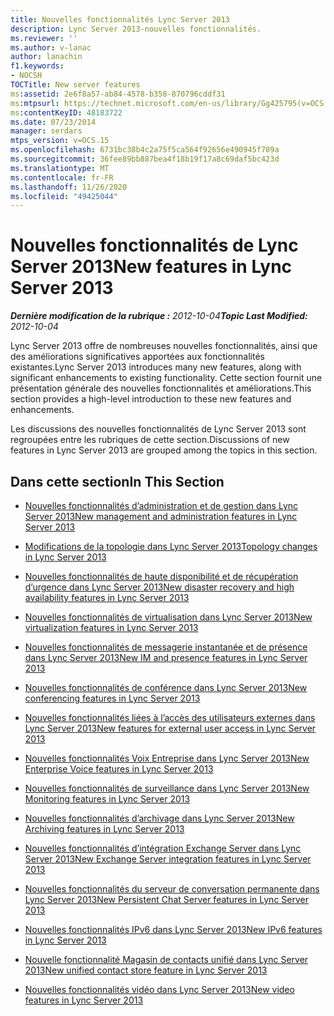 ```yaml
---
title: Nouvelles fonctionnalités Lync Server 2013
description: Lync Server 2013-nouvelles fonctionnalités.
ms.reviewer: ''
ms.author: v-lanac
author: lanachin
f1.keywords:
- NOCSH
TOCTitle: New server features
ms:assetid: 2e6f8a57-ab84-4578-b358-870796cddf31
ms:mtpsurl: https://technet.microsoft.com/en-us/library/Gg425795(v=OCS.15)
ms:contentKeyID: 48183722
ms.date: 07/23/2014
manager: serdars
mtps_version: v=OCS.15
ms.openlocfilehash: 6731bc38b4c2a75f5ca564f92656e490945f709a
ms.sourcegitcommit: 36fee89bb887bea4f18b19f17a8c69daf5bc423d
ms.translationtype: MT
ms.contentlocale: fr-FR
ms.lasthandoff: 11/26/2020
ms.locfileid: "49425044"
---
```

# <a name="new-features-in-lync-server-2013"></a><span data-ttu-id="951fd-103">Nouvelles fonctionnalités de Lync Server 2013</span><span class="sxs-lookup"><span data-stu-id="951fd-103">New features in Lync Server 2013</span></span>

<div data-xmlns="http://www.w3.org/1999/xhtml">

<div class="topic" data-xmlns="http://www.w3.org/1999/xhtml" data-msxsl="urn:schemas-microsoft-com:xslt" data-cs="https://msdn.microsoft.com/">

<div data-asp="https://msdn2.microsoft.com/asp">



</div>

<div id="mainSection">

<div id="mainBody"><span data-ttu-id="951fd-104">

<span> </span></span><span class="sxs-lookup"><span data-stu-id="951fd-104">

<span> </span></span></span>

<span data-ttu-id="951fd-105">_**Dernière modification de la rubrique :** 2012-10-04_</span><span class="sxs-lookup"><span data-stu-id="951fd-105">_**Topic Last Modified:** 2012-10-04_</span></span>

<span data-ttu-id="951fd-106">Lync Server 2013 offre de nombreuses nouvelles fonctionnalités, ainsi que des améliorations significatives apportées aux fonctionnalités existantes.</span><span class="sxs-lookup"><span data-stu-id="951fd-106">Lync Server 2013 introduces many new features, along with significant enhancements to existing functionality.</span></span> <span data-ttu-id="951fd-107">Cette section fournit une présentation générale des nouvelles fonctionnalités et améliorations.</span><span class="sxs-lookup"><span data-stu-id="951fd-107">This section provides a high-level introduction to these new features and enhancements.</span></span>

<span data-ttu-id="951fd-108">Les discussions des nouvelles fonctionnalités de Lync Server 2013 sont regroupées entre les rubriques de cette section.</span><span class="sxs-lookup"><span data-stu-id="951fd-108">Discussions of new features in Lync Server 2013 are grouped among the topics in this section.</span></span>

<div>

## <a name="in-this-section"></a><span data-ttu-id="951fd-109">Dans cette section</span><span class="sxs-lookup"><span data-stu-id="951fd-109">In This Section</span></span>

  - [<span data-ttu-id="951fd-110">Nouvelles fonctionnalités d’administration et de gestion dans Lync Server 2013</span><span class="sxs-lookup"><span data-stu-id="951fd-110">New management and administration features in Lync Server 2013</span></span>](lync-server-2013-new-management-and-administration-features.md)

  - [<span data-ttu-id="951fd-111">Modifications de la topologie dans Lync Server 2013</span><span class="sxs-lookup"><span data-stu-id="951fd-111">Topology changes in Lync Server 2013</span></span>](lync-server-2013-topology-changes.md)

  - [<span data-ttu-id="951fd-112">Nouvelles fonctionnalités de haute disponibilité et de récupération d’urgence dans Lync Server 2013</span><span class="sxs-lookup"><span data-stu-id="951fd-112">New disaster recovery and high availability features in Lync Server 2013</span></span>](lync-server-2013-new-disaster-recovery-and-high-availability-features.md)

  - [<span data-ttu-id="951fd-113">Nouvelles fonctionnalités de virtualisation dans Lync Server 2013</span><span class="sxs-lookup"><span data-stu-id="951fd-113">New virtualization features in Lync Server 2013</span></span>](lync-server-2013-new-virtualization-features.md)

  - [<span data-ttu-id="951fd-114">Nouvelles fonctionnalités de messagerie instantanée et de présence dans Lync Server 2013</span><span class="sxs-lookup"><span data-stu-id="951fd-114">New IM and presence features in Lync Server 2013</span></span>](lync-server-2013-new-im-and-presence-features.md)

  - [<span data-ttu-id="951fd-115">Nouvelles fonctionnalités de conférence dans Lync Server 2013</span><span class="sxs-lookup"><span data-stu-id="951fd-115">New conferencing features in Lync Server 2013</span></span>](lync-server-2013-new-conferencing-features.md)

  - [<span data-ttu-id="951fd-116">Nouvelles fonctionnalités liées à l’accès des utilisateurs externes dans Lync Server 2013</span><span class="sxs-lookup"><span data-stu-id="951fd-116">New features for external user access in Lync Server 2013</span></span>](lync-server-2013-new-features-for-external-user-access.md)

  - [<span data-ttu-id="951fd-117">Nouvelles fonctionnalités Voix Entreprise dans Lync Server 2013</span><span class="sxs-lookup"><span data-stu-id="951fd-117">New Enterprise Voice features in Lync Server 2013</span></span>](lync-server-2013-new-enterprise-voice-features.md)

  - [<span data-ttu-id="951fd-118">Nouvelles fonctionnalités de surveillance dans Lync Server 2013</span><span class="sxs-lookup"><span data-stu-id="951fd-118">New Monitoring features in Lync Server 2013</span></span>](lync-server-2013-new-monitoring-features.md)

  - [<span data-ttu-id="951fd-119">Nouvelles fonctionnalités d’archivage dans Lync Server 2013</span><span class="sxs-lookup"><span data-stu-id="951fd-119">New Archiving features in Lync Server 2013</span></span>](lync-server-2013-new-archiving-features.md)

  - [<span data-ttu-id="951fd-120">Nouvelles fonctionnalités d’intégration Exchange Server dans Lync Server 2013</span><span class="sxs-lookup"><span data-stu-id="951fd-120">New Exchange Server integration features in Lync Server 2013</span></span>](lync-server-2013-new-exchange-server-integration-features.md)

  - [<span data-ttu-id="951fd-121">Nouvelles fonctionnalités du serveur de conversation permanente dans Lync Server 2013</span><span class="sxs-lookup"><span data-stu-id="951fd-121">New Persistent Chat Server features in Lync Server 2013</span></span>](lync-server-2013-new-persistent-chat-server-features.md)

  - [<span data-ttu-id="951fd-122">Nouvelles fonctionnalités IPv6 dans Lync Server 2013</span><span class="sxs-lookup"><span data-stu-id="951fd-122">New IPv6 features in Lync Server 2013</span></span>](lync-server-2013-new-ipv6-features.md)

  - [<span data-ttu-id="951fd-123">Nouvelle fonctionnalité Magasin de contacts unifié dans Lync Server 2013</span><span class="sxs-lookup"><span data-stu-id="951fd-123">New unified contact store feature in Lync Server 2013</span></span>](lync-server-2013-new-unified-contact-store-feature.md)

  - [<span data-ttu-id="951fd-124">Nouvelles fonctionnalités vidéo dans Lync Server 2013</span><span class="sxs-lookup"><span data-stu-id="951fd-124">New video features in Lync Server 2013</span></span>](lync-server-2013-new-video-features.md)

<span data-ttu-id="951fd-125"></div>

</div>

<span> </span>

</div>

</div>

</span><span class="sxs-lookup"><span data-stu-id="951fd-125"></div>

</div>

<span> </span>

</div>

</div>

</span></span></div>

